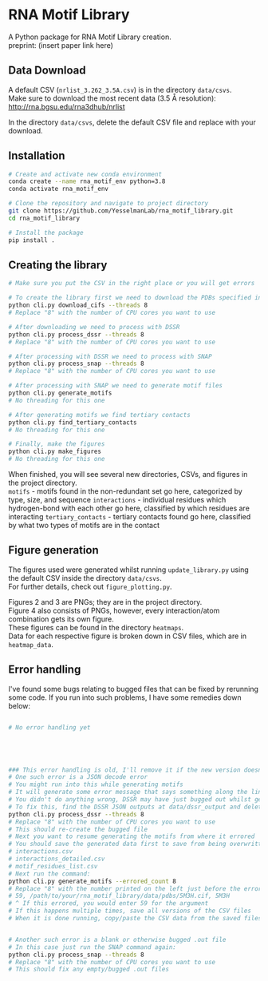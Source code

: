 # RNA Motif Library

A Python package for RNA Motif Library creation.<br>
preprint: (insert paper link here)

## Data Download

A default CSV (`nrlist_3.262_3.5A.csv`) is in the directory `data/csvs`.<br>
Make sure to download the most recent data (3.5 Å resolution):<br>
http://rna.bgsu.edu/rna3dhub/nrlist

In the directory `data/csvs`, delete the default CSV file and replace with your download.<br>

## Installation

```bash
# Create and activate new conda environment
conda create --name rna_motif_env python=3.8
conda activate rna_motif_env

# Clone the repository and navigate to project directory
git clone https://github.com/YesselmanLab/rna_motif_library.git
cd rna_motif_library

# Install the package
pip install .

```

## Creating the library

```bash
# Make sure you put the CSV in the right place or you will get errors

# To create the library first we need to download the PDBs specified in the CSV
python cli.py download_cifs --threads 8
# Replace "8" with the number of CPU cores you want to use

# After downloading we need to process with DSSR
python cli.py process_dssr --threads 8
# Replace "8" with the number of CPU cores you want to use

# After processing with DSSR we need to process with SNAP
python cli.py process_snap --threads 8
# Replace "8" with the number of CPU cores you want to use

# After processing with SNAP we need to generate motif files
python cli.py generate_motifs
# No threading for this one

# After generating motifs we find tertiary contacts
python cli.py find_tertiary_contacts
# No threading for this one

# Finally, make the figures
python cli.py make_figures
# No threading for this one

```

When finished, you will see several new directories, CSVs, and figures in the project directory. <br>
`motifs` - motifs found in the non-redundant set go here, categorized by type, size, and sequence
`interactions` - individual residues which hydrogen-bond with each other go here, classified by which residues are interacting
`tertiary_contacts` - tertiary contacts found go here, classified by what two types of motifs are in the contact

## Figure generation

The figures used were generated whilst running `update_library.py` using the default CSV inside the directory `data/csvs`.<br>
For further details, check out `figure_plotting.py`.

Figures 2 and 3 are PNGs; they are in the project directory.<br>
Figure 4 also consists of PNGs, however, every interaction/atom combination gets its own figure.<br>
These figures can be found in the directory `heatmaps`.<br>
Data for each respective figure is broken down in CSV files, which are in `heatmap_data`.<br>

## Error handling

I've found some bugs relating to bugged files that can be fixed by rerunning some code.
If you run into such problems, I have some remedies down below:<br>

```bash

# No error handling yet





### This error handling is old, I'll remove it if the new version doesn't work
# One such error is a JSON decode error
# You might run into this while generating motifs
# It will generate some error message that says something along the lines of "expected a bracket"
# You didn't do anything wrong, DSSR may have just bugged out whilst generating the JSON files
# To fix this, find the DSSR JSON outputs at data/dssr_output and delete the erroring JSON, then run the following again:
python cli.py process_dssr --threads 8
# Replace "8" with the number of CPU cores you want to use
# This should re-create the bugged file
# Next you want to resume generating the motifs from where it errored
# You should save the generated data first to save from being overwritten, so copy and paste the following files to another place in your computer:
# interactions.csv
# interactions_detailed.csv
# motif_residues_list.csv 
# Next run the command:
python cli.py generate_motifs --errored_count 8
# Replace "8" with the number printed on the left just before the error in a line that looks like this:
# 59, /path/to/your/rna_motif_library/data/pdbs/5M3H.cif, 5M3H
# ^ If this errored, you would enter 59 for the argument
# If this happens multiple times, save all versions of the CSV files
# When it is done running, copy/paste the CSV data from the saved files into the newly generated CSV


# Another such error is a blank or otherwise bugged .out file
# In this case just run the SNAP command again:
python cli.py process_snap --threads 8
# Replace "8" with the number of CPU cores you want to use
# This should fix any empty/bugged .out files


```

